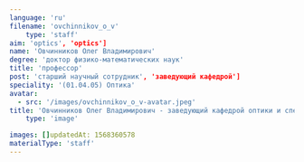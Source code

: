 ```yaml
---
language: 'ru'
filename: 'ovchinnikov_o_v'
    type: 'staff'
aim: 'optics', 'optics']
name: 'Овчинников Олег Владимирович'
degree: 'доктор физико-математических наук'
title: 'профессор'
post: 'старший научный сотрудник', 'заведующий кафедрой']
speciality: '(01.04.05) Оптика'
avatar:
  - src: '/images/ovchinnikov_o_v-avatar.jpeg'
title: 'Овчинников Олег Владимирович - заведующий кафедрой оптики и спектроскопии'
    type: 'image'

images: []updatedAt: 1568360578
materialType: 'staff'
---
```


